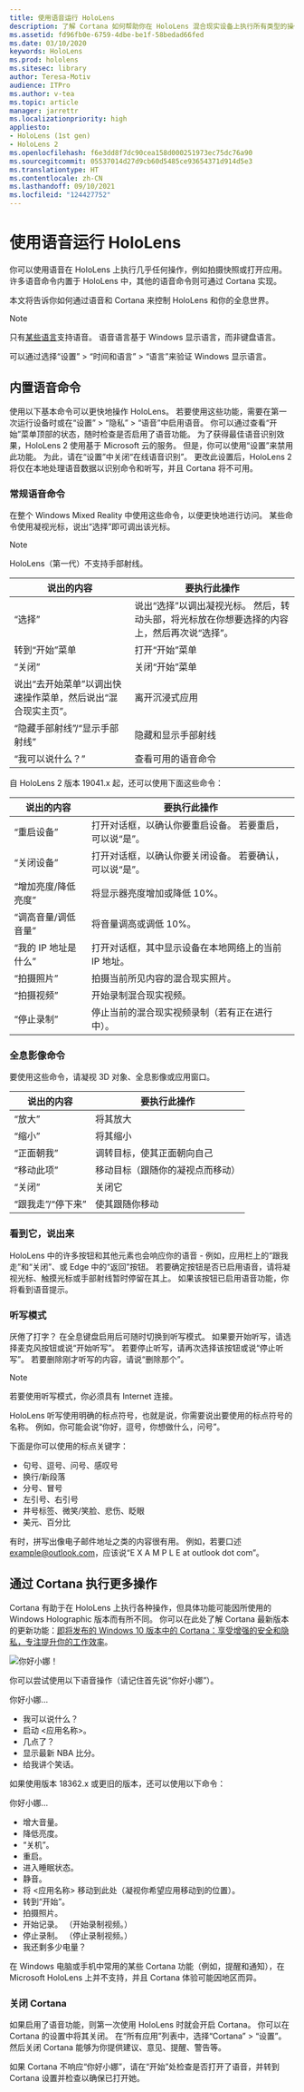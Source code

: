 ```yaml
---
title: 使用语音运行 HoloLens
description: 了解 Cortana 如何帮助你在 HoloLens 混合现实设备上执行所有类型的操作，包括语音命令、听写和全息影像交互。
ms.assetid: fd96fb0e-6759-4dbe-be1f-58bedad66fed
ms.date: 03/10/2020
keywords: HoloLens
ms.prod: hololens
ms.sitesec: library
author: Teresa-Motiv
audience: ITPro
ms.author: v-tea
ms.topic: article
manager: jarrettr
ms.localizationpriority: high
appliesto:
- HoloLens (1st gen)
- HoloLens 2
ms.openlocfilehash: f6e3dd8f7dc90cea158d000251973ec75dc76a90
ms.sourcegitcommit: 05537014d27d9cb60d5485ce93654371d914d5e3
ms.translationtype: HT
ms.contentlocale: zh-CN
ms.lasthandoff: 09/10/2021
ms.locfileid: "124427752"
---
```

# <a name="use-your-voice-to-operate-hololens"></a>使用语音运行 HoloLens

你可以使用语音在 HoloLens 上执行几乎任何操作，例如拍摄快照或打开应用。 许多语音命令内置于 HoloLens 中，其他的语音命令则可通过 Cortana 实现。

本文将告诉你如何通过语音和 Cortana 来控制 HoloLens 和你的全息世界。

> [!NOTE]
> 只有[某些语言](hololens2-language-support.md)支持语音。 语音语言基于 Windows 显示语言，而非键盘语言。  
>  
> 可以通过选择“设置” > “时间和语言” > “语言”来验证 Windows 显示语言。

## <a name="built-in-voice-commands"></a>内置语音命令

使用以下基本命令可以更快地操作 HoloLens。 若要使用这些功能，需要在第一次运行设备时或在“设置” > “隐私” > “语音”中启用语音。 你可以通过查看“开始”菜单顶部的状态，随时检查是否启用了语音功能。 为了获得最佳语音识别效果，HoloLens 2 使用基于 Microsoft 云的服务。 但是，你可以使用“设置”来禁用此功能。 为此，请在“设置”中关闭“在线语音识别”。 更改此设置后，HoloLens 2 将仅在本地处理语音数据以识别命令和听写，并且 Cortana 将不可用。

### <a name="general-speech-commands"></a>常规语音命令

在整个 Windows Mixed Reality 中使用这些命令，以便更快地进行访问。 某些命令使用凝视光标，说出“选择”即可调出该光标。

> [!NOTE]
> HoloLens（第一代）不支持手部射线。

| 说出的内容 | 要执行此操作 |
| - | - |
| “选择” | 说出“选择”以调出凝视光标。 然后，转动头部，将光标放在你想要选择的内容上，然后再次说“选择”。 |
| 转到“开始”菜单 |  打开“开始”菜单 |
| “关闭”  | 关闭“开始”菜单 |
| 说出“去开始菜单”以调出快速操作菜单，然后说出“混合现实主页”。  | 离开沉浸式应用 |
| “隐藏手部射线”/“显示手部射线” | 隐藏和显示手部射线 |
| “我可以说什么？”  | 查看可用的语音命令 |

自 HoloLens 2 版本 19041.x 起，还可以使用下面这些命令：

| 说出的内容 | 要执行此操作 |
| - | - |
| “重启设备” | 打开对话框，以确认你要重启设备。 若要重启，可以说“是”。 |
| “关闭设备” | 打开对话框，以确认你要关闭设备。 若要确认，可以说“是”。 |
| “增加亮度/降低亮度” | 将显示器亮度增加或降低 10%。 |
| “调高音量/调低音量” | 将音量调高或调低 10%。 |
| “我的 IP 地址是什么” | 打开对话框，其中显示设备在本地网络上的当前 IP 地址。 |
| “拍摄照片” | 拍摄当前所见内容的混合现实照片。 |
| “拍摄视频” | 开始录制混合现实视频。 | 
| “停止录制” | 停止当前的混合现实视频录制（若有正在进行中）。 |

### <a name="hologram-commands"></a>全息影像命令

要使用这些命令，请凝视 3D 对象、全息影像或应用窗口。

| 说出的内容 | 要执行此操作 |
| - | - |
| “放大” | 将其放大 |
| “缩小” | 将其缩小 |
| “正面朝我” | 调转目标，使其正面朝向自己 |
| “移动此项” | 移动目标（跟随你的凝视点而移动） |
| “关闭” | 关闭它 |
| “跟我走”/“停下来” | 使其跟随你移动 |

### <a name="see-it-say-it"></a>看到它，说出来

HoloLens 中的许多按钮和其他元素也会响应你的语音 - 例如，应用栏上的“跟我走”和“关闭”、或 Edge 中的“返回”按钮。   若要确定按钮是否已启用语音，请将凝视光标、触摸光标或手部射线暂时停留在其上。   如果该按钮已启用语音功能，你将看到语音提示。

### <a name="dictation-mode"></a>听写模式

厌倦了打字？ 在全息键盘启用后可随时切换到听写模式。 如果要开始听写，请选择麦克风按钮或说“开始听写”。 若要停止听写，请再次选择该按钮或说“停止听写”。 若要删除刚才听写的内容，请说“删除那个”。 

> [!NOTE]
> 若要使用听写模式，你必须具有 Internet 连接。

HoloLens 听写使用明确的标点符号，也就是说，你需要说出要使用的标点符号的名称。 例如，你可能会说“你好，逗号，你想做什么，问号”。 

下面是你可以使用的标点关键字：

- 句号、逗号、问号、感叹号
- 换行/新段落
- 分号、冒号
- 左引号、右引号
- 井号标签、微笑/笑脸、悲伤、眨眼
- 美元、百分比

有时，拼写出像电子邮件地址之类的内容很有用。 例如，若要口述 example@outlook.com，应该说“E X A M P L E at outlook dot com”。

## <a name="do-more-with-cortana"></a>通过 Cortana 执行更多操作

Cortana 有助于在 HoloLens 上执行各种操作，但具体功能可能因所使用的 Windows Holographic 版本而有所不同。 你可以在此处了解 Cortana 最新版本的更新功能：[即将发布的 Windows 10 版本中的 Cortana：享受增强的安全和隐私，专注提升你的工作效率](https://blogs.windows.com/windowsexperience/2020/02/28/cortana-in-the-upcoming-windows-10-release-focused-on-your-productivity-with-enhanced-security-and-privacy/)。 

![你好小娜！](images/cortana-on-hololens.png)

你可以尝试使用以下语音操作（请记住首先说“你好小娜”）。

你好小娜…

- 我可以说什么？
- 启动 <应用名称>。
- 几点了？
- 显示最新 NBA 比分。
- 给我讲个笑话。

如果使用版本 18362.x 或更旧的版本，还可以使用以下命令：

你好小娜…

- 增大音量。
- 降低亮度。
- “关机”。
- 重启。
- 进入睡眠状态。
- 静音。
- 将 <应用名称> 移动到此处（凝视你希望应用移动到的位置）。
- 转到“开始”。
- 拍摄照片。
- 开始记录。 （开始录制视频。）
- 停止录制。 （停止录制视频。）
- 我还剩多少电量？

在 Windows 电脑或手机中常用的某些 Cortana 功能（例如，提醒和通知），在 Microsoft HoloLens 上并不支持，并且 Cortana 体验可能因地区而异。

### <a name="turn-cortana-off"></a>关闭 Cortana

如果启用了语音功能，则第一次使用 HoloLens 时就会开启 Cortana。 你可以在 Cortana 的设置中将其关闭。 在“所有应用”列表中，选择“Cortana”  > “设置”。 然后关闭 Cortana 能够为你提供建议、意见、提醒、警告等。

如果 Cortana 不响应“你好小娜”，请在“开始”处检查是否打开了语音，并转到 Cortana 设置并检查以确保已打开她。
